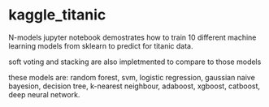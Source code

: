 # kaggle_titanic

N-models jupyter notebook demostrates how to train 10 different machine learning models from sklearn to predict for titanic data.

soft voting and stacking are also impletmented to compare to those models 

these models are: random forest, svm, logistic regression, gaussian naive bayesion, decision tree, k-nearest neighbour, adaboost, xgboost, catboost, deep neural network.
